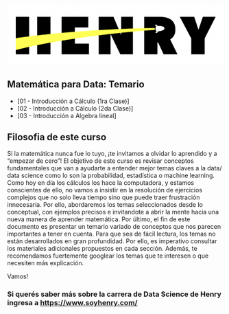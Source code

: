 ![unaImagenConBoxShadow](_src/assets/logo.png)

## Matemática para Data: Temario

* [01 - Introducción a Cálculo (1ra Clase)]
* [02 - Introducción a Cálculo (2da Clase)]
* [03 - Introducción a Algebra lineal]

## Filosofia de este curso

Si la matemática nunca fue lo tuyo, ¡te invitamos a olvidar lo aprendido y a “empezar de cero”! El objetivo de este curso es revisar conceptos fundamentales que van a ayudarte a entender mejor temas claves a la data/ data science como lo son la probabilidad, estadística o machine learning. 
Como hoy en día los cálculos los hace la computadora, y estamos conscientes de ello, no vamos a insistir en la resolución de ejercicios complejos que no solo lleva tiempo sino que puede traer frustración innecesaria. 
Por ello, abordaremos los temas seleccionados desde lo conceptual, con ejemplos precisos e invitandote a abrir la mente hacia una nueva manera de aprender matemática.
Por último, el fin de este documento es presentar un temario variado de conceptos que 
nos parecen importantes a tener en cuenta. Para que sea de fácil lectura, los temas no están desarrollados en gran profundidad. 
Por ello, es imperativo consultar los materiales adicionales propuestos en cada sección.
Además, te recomendamos fuertemente googlear los temas que te interesen o que necesiten más explicación.

Vamos!


### Si querés saber más sobre la carrera de Data Science de Henry ingresa a https://www.soyhenry.com/
